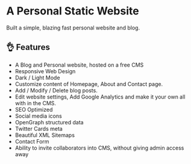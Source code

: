 # A Personal Static Website
Built a simple, blazing fast personal website and blog.

## 👌 Features
- A Blog and Personal website, hosted on a free CMS
- Responsive Web Design
- Dark / Light Mode
- Customize content of Homepage, About and Contact page.
- Add / Modify / Delete blog posts.
- Edit website settings, Add Google Analytics and make it your own all with in the CMS.
- SEO Optimized
- Social media icons
- OpenGraph structured data
- Twitter Cards meta
- Beautiful XML Sitemaps
- Contact Form
- Ability to invite collaborators into CMS, without giving admin access away

